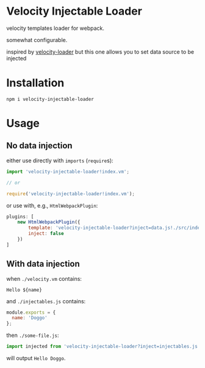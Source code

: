 # Velocity Injectable Loader

velocity templates loader for webpack.

somewhat configurable.

inspired by [velocity-loader](https://github.com/zhongzhi107/velocity-loader)
but this one allows you to set data source to be injected

# Installation

`npm i velocity-injectable-loader`

# Usage

## No data injection

either use directly with `imports` (`require`s):

```js
import 'velocity-injectable-loader!index.vm';

// or

require('velocity-injectable-loader!index.vm');
```

or use with, e.g., `HtmlWebpackPlugin`:

```js
plugins: [
    new HtmlWebpackPlugin({
        template: 'velocity-injectable-loader?inject=data.js!./src/index.vm',
        inject: false
    })
]
```

## With data injection

when `./velocity.vm` contains:

```vm
Hello ${name}
```

and `./injectables.js` contains:

```js
module.exports = {
  name: 'Doggo'
};
```

then `./some-file.js`:

```js
import injected from 'velocity-injectable-loader?inject=injectables.js!velocity.vm';
```

will output `Hello Doggo`.


